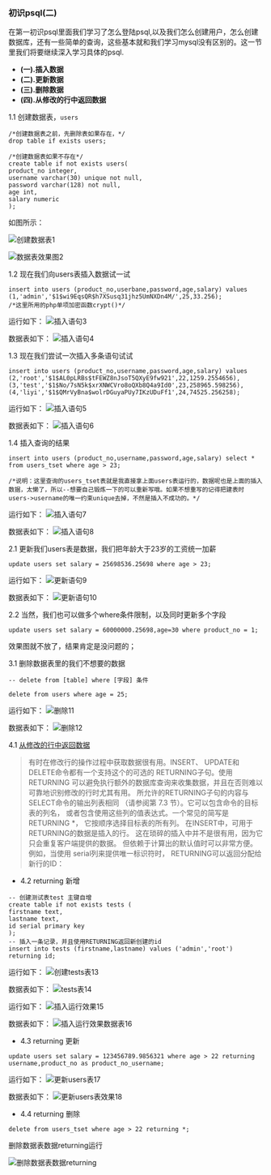 ### 初识psql(二)

在第一初识psql里面我们学习了怎么登陆psql,以及我们怎么创建用户，怎么创建数据库，还有一些简单的查询，这些基本就和我们学习mysql没有区别的。这一节里我们将要继续深入学习具体的psql.

- **(一).<a src="1">插入数据</a>**
- **(二).<a src="2">更新数据</a>**
- **(三).<a src="3">删除数据</a>**
- **(四).<a src="4">从修改的行中返回数据</a>**

1.1 创建数据表，`users`
```postgresql
/*创建数据表之前，先删除表如果存在，*/
drop table if exists users;

/*创建数据表如果不存在*/
create table if not exists users(
product_no integer,
username varchar(30) unique not null,
password varchar(128) not null,
age int,
salary numeric
);
```
如图所示：

![创建数据表1](psql_test5.png)

![数据表效果图2](psql_test6.png)

1.2 现在我们向users表插入数据试一试
```postgresql
insert into users (product_no,userbane,password,age,salary) values (1,'admin','$1$wi9EqsQR$h7XSusq31jhz5UmNXDn4M/',25,33.256);
/*这里所用的php单项加密函数crypt()*/
```
运行如下：
![插入语句3](psql_test7.png)

数据表如下：
![插入语句4](psql_test8.png)

1.3 现在我们尝试一次插入多条语句试试
```postgresql
insert into users (product_no,username,password,age,salary) values
(2,'root','$1$AL0pLRBs$tFEWZ8nJsoT5QXyE9fw921',22,1259.2554656),
(3,'test','$1$No/7sN5k$xrXNWCVro8oQXb8Q4a9Id0',23,258965.598256),
(4,'liyi','$1$QMrVyBna$wolrDGuyaPUy7IKzUDuFf1',24,74525.256258);
```
运行如下：
![插入语句5](psql_test9.png)

数据表如下：
![插入语句6](psql_test10.png)

1.4 插入查询的结果
```postgresql
insert into users (product_no,username,password,age,salary) select * from users_tset where age > 23;

/*说明：这里查询的users_tset表就是我直接拿上面users表运行的，数据呢也是上面的插入数据，太懒了，所以--想要自己锻炼一下的可以重新写哦。如果不想重写的记得把建表时users->username的唯一约束unique去掉，不然是插入不成功的。*/
```
运行如下：
![插入语句7](psql_test11.png)

数据表如下：
![插入语句8](psql_test12.png)

2.1 更新我们users表是数据，我们把年龄大于23岁的工资统一加薪
```postgresql
update users set salary = 25698536.25698 where age > 23;
```
运行如下：
![更新语句9](psql_test13.png)

数据表如下：
![更新语句10](psql_test14.png)

2.2 <a src="#">当然，我们也可以做多个where条件限制，以及同时更新多个字段</a>
```postgresql
update users set salary = 60000000.25698,age=30 where product_no = 1;
```
效果图就不放了，结果肯定是没问题的；

3.1 删除数据表里的我们不想要的数据
```postgresql
-- delete from [table] where [字段] 条件

delete from users where age = 25;
```
运行如下：
![删除11](psql_test15.png)

数据表如下：
![删除12](psql_test16.png)


4.1 [从修改的行中返回数据](http://www.postgres.cn/docs/10/dml-returning.html)
> 有时在修改行的操作过程中获取数据很有用。INSERT、 UPDATE和DELETE命令都有一个支持这个的可选的 RETURNING子句。使用RETURNING 可以避免执行额外的数据库查询来收集数据，并且在否则难以可靠地识别修改的行时尤其有用。
>所允许的RETURNING子句的内容与SELECT命令的输出列表相同 （请参阅第 7.3 节）。它可以包含命令的目标表的列名， 或者包含使用这些列的值表达式。一个常见的简写是RETURNING *， 它按顺序选择目标表的所有列。
>在INSERT中，可用于RETURNING的数据是插入的行。 这在琐碎的插入中并不是很有用，因为它只会重复客户端提供的数据。 但依赖于计算出的默认值时可以非常方便。例如，当使用 serial列来提供唯一标识符时， RETURNING可以返回分配给新行的ID：

- 4.2 returning 新增

```postgres
-- 创建测试表test 主键自增
create table if not exists tests (
firstname text,
lastname text,
id serial primary key
);
-- 插入一条记录，并且使用RETURNING返回新创建的id
insert into tests (firstname,lastname) values ('admin','root') returning id;
```
运行如下：
![创建tests表13](psql_test17.png)

数据表如下：
![tests表14](psql_test18.png)

运行如下：
![插入运行效果15](psql_test19.png)

数据表如下：
![插入运行效果数据表16](psql_test20.png)

- 4.3 returning 更新
```postgres
update users set salary = 123456789.9856321 where age > 22 returning username,product_no as product_no_username;
```
运行如下：
![更新users表17](psql_test21.png)

数据表如下：
![更新users表效果18](psql_test22.png)

- 4.4 returning 删除
```postgres
delete from users_tset where age > 22 returning *;
```
删除数据表数据returning运行

![删除数据表数据returning](psql_test23.png)

